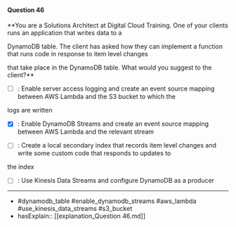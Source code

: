 #### Question  46

**You are a Solutions Architect at Digital Cloud Training. One of your clients runs an application that writes data to a

DynamoDB table. The client has asked how they can implement a function that runs code in response to item level changes

that take place in the DynamoDB table. What would you suggest to the client?**

- [ ] :  Enable server access logging and create an event source mapping between AWS Lambda and the S3 bucket to which the

logs are written

- [x] :  Enable DynamoDB Streams and create an event source mapping between AWS Lambda and the relevant stream

- [ ] :  Create a local secondary index that records item level changes and write some custom code that responds to updates to

the index

- [ ] :  Use Kinesis Data Streams and configure DynamoDB as a producer

----

- #dynamodb_table #enable_dynamodb_streams #aws_lambda #use_kinesis_data_streams #s3_bucket
- hasExplain:: [[explanation_Question  46.md]]
